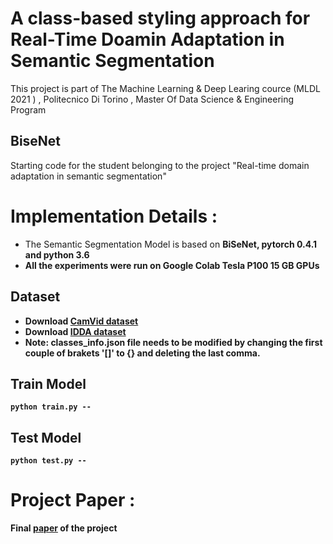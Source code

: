 # A class-based styling approach for Real-Time Doamin Adaptation in Semantic Segmentation
This project is part of The Machine Learning & Deep Learing cource (MLDL 2021 ) , Politecnico Di Torino , Master Of Data Science & Engineering Program 
## BiseNet
Starting code for the student belonging to the project "Real-time domain adaptation in semantic segmentation" <br>
# Implementation Details :
- The Semantic Segmentation Model is based on <b>BiSeNet<b>, pytorch 0.4.1 and python 3.6
- All the experiments were run on Google Colab Tesla P100 15 GB GPUs


## Dataset  
- Download [CamVid dataset](https://drive.google.com/file/d/1CKtkLRVU4tGbqLSyFEtJMoZV2ZZ2KDeA/view?usp=sharing)
- Download [IDDA dataset](https://drive.google.com/file/d/1GiUjXp1YBvnJjAf1un07hdHFUrchARa0/view?usp=sharing)
- Note: classes_info.json file needs to be modified by changing the first couple of brakets '[]' to {} and deleting the last comma.

  
## Train Model
```
python train.py --
```  

## Test Model
```
python test.py --
```


# Project Paper :
Final [paper](https://github.com/MatteoM95/Real-time-Domain-Adaptation-in-Semantic-Segmentation/blob/MatteoBranch/Report_Real%20time%20Domain%20Adaptation%20in%20Semantic%20Segmentation.pdf) of the project
